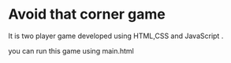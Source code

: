 # Avoid that corner game

It is two player game developed using HTML,CSS and JavaScript .

you can run this game using main.html
